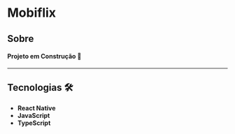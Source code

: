 # Mobiflix

## Sobre

#### Projeto em Construção 🚀

---

## Tecnologias &#128736;

- **React Native**
- **JavaScript**
- **TypeScript**
